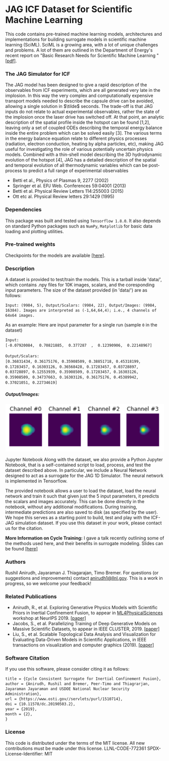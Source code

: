 
# JAG ICF Dataset for Scientific Machine Learning
This code contains pre-trained machine learning models, architectures and implementations for building surrogate models in scientific machine learning (SciML). SciML is a growing area, with a lot of unique challenges and problems. A lot of them are outlined in the Department of Energy's recent report on "Basic Research Needs for Scientific Machine Learning " [[pdf]](https://www.osti.gov/servlets/purl/1478744).

### The JAG Simulator for ICF

The JAG model has been designed to give a rapid description of the observables from ICF experiments, which are all generated very late in the implosion. In this way the very complex and computationally expensive transport models needed to describe the capsule drive can be avoided, allowing a single solution in $\tilde$ seconds. The trade-off is that JAG inputs do not relate to actual experimental observables, rather the state of the implosion once the laser drive has switched off. At that point, an analytic description of the spatial profile inside the hotspot can be found [1,2], leaving only a set of coupled ODEs describing the temporal energy balance inside the entire problem which can be solved easily [3]. The various terms in the energy balance equation relate to different physics processes (radiation, electron conduction, heating by alpha particles, etc), making JAG useful for investigating the role of various potentially uncertain physics models. Combined with a thin-shell model describing the 3D hydrodynamic evolution of the hotspot [4], JAG has a detailed description of the spatial and temporal evolution of all thermodynamic variables which can be post-process to predict a full range of experimental observables

* Betti et al., Physics of Plasmas 9, 2277 (2002)
* Springer et al. EPJ Web. Conferences 59:04001 (2013)
* Betti et al. Physical Review Letters 114:255003 (2015)
* Ott etc al. Physical Review letters 29:1429 (1995)

### Dependencies
This package was built and tested using `Tensorflow 1.8.0`. It also depends on standard Python packages such as `NumPy`, `Matplotlib` for basic data loading and plotting utilities.
### Pre-trained weights
Checkpoints for the models are available [[here]](https://drive.google.com/drive/u/0/folders/1jgDegfXqNFJjm_jQfnqzjcDQ9yNNQ2Pq).
### Description
A dataset is provided to test/train the models. This is a tarball inside 'data/', which contains .npy files for 10K images, scalars, and the coresponding input parameters. The size of the dataset provided (in 'data/') are as follows:
```
Input: (9984, 5), Output/Scalars: (9984, 22), Output/Images: (9984, 16384). Images are interpreted as (-1,64,64,4); i.e., 4 channels of 64x64 images.
```
As an example:
Here are input parameter for a single run (sample `0` in the dataset)
```sh
Input:
[-0.07920084,  0.70821885,  0.377287  ,  0.12390906,  0.22148967]

Output/Scalars:
[0.36831434, 0.36175176, 0.35908509, 0.38851718, 0.45318199,
0.17283457, 0.16303126, 0.36568428, 0.17283457, 0.03728897,
0.03728897, 0.12553939, 0.35908509, 0.17283457, 0.16303126,
0.35908509, 0.34737663, 0.16303126, 0.36175176, 0.45389942,
0.37021051, 0.22734619]

```
##### Output/Images:


![alt text](sample_image.png)

Jupyter Notebook
Along with the dataset, we also provide a Python Jupyter Notebook, that is a self-contained script to load, process, and test the dataset described above. In particular, we include a Neural Network designed to act as a surrogate for the JAG 1D Simulator. The neural network is implemented in Tensorflow.

The provided notebook allows a user to load the dataset, load the neural network and train it such that given just the 5 input parameters, it predicts the scalars and images accurately. This can be done directly in the notebook, without any additional modifications. During training, intermediate predictions are also saved to disk (as specified by the user). We hope this serves as a starting point to build, test and play with the ICF-JAG simulation dataset. If you use this dataset in your work, please contact us for the citation.

**More Information on Cycle Training:** I gave a talk recently outlining some of the methods used here, and their benefits in surrogate modeling. Slides can be found [[here]](https://drive.google.com/file/d/1aUI0nMF_DQda9a1dE8FA_ZSqwcR4zLCQ/view)
### Authors

Rushil Anirudh, Jayaraman J. Thiagarajan, Timo Bremer. For questions (or suggestions and improvements) contact anirudh1@llnl.gov. This is a work in progress, so we welcome your feedback! 


### Related Publications
* Anirudh, R., et al. Exploring Generative Physics Models with Scientific Priors in Inertial Confinement Fusion, to appear in [ML4PhysicalSciences](https://ml4physicalsciences.github.io/) workshop at NeurIPS 2019. [[paper]](https://arxiv.org/abs/1910.01666)
* Jacobs, S., et al. Parallelizing Training of Deep Generative Models on Massive Scientific Datasets, to appear in IEEE CLUSTER, 2019. [[paper]](https://arxiv.org/abs/1910.02270)
* Liu, S., et al. Scalable Topological Data Analysis and Visualization for Evaluating Data-Driven Models in Scientific Applications, in IEEE transactions on visualization and computer graphics (2019). [[paper]](https://arxiv.org/abs/1907.08325)

### Software Citation
If you use this software, please consider citing it as follows: 

```@misc{osti_1510714,
title = {Cycle Consistent Surrogate for Inertial Confinement Fusion},
author = {Anirudh, Rushil and Bremer, Peer-Timo and Thiagrarjan, Jayaraman Jayaraman and USDOE National Nuclear Security Administration},
url = {https://www.osti.gov//servlets/purl/1510714},
doi = {10.11578/dc.20190503.2},
year = {2019},
month = {2},
}
```

### License
This code is distributed under the terms of the MIT license. All new contributions must be made under this license.
LLNL-CODE-772361
SPDX-License-Identifier: MIT
